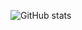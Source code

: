 ![GitHub stats](https://github-readme-stats.vercel.app/api?username=grgrzybek&show_icons=true&theme=dark&include_all_commits=true&custom_title=My+GitHub+stats)

<!--
**grgrzybek/grgrzybek** is a ✨ _special_ ✨ repository because its `README.md` (this file) appears on your GitHub profile.

Here are some ideas to get you started:

- 🔭 I’m currently working on ...
- 🌱 I’m currently learning ...
- 👯 I’m looking to collaborate on ...
- 🤔 I’m looking for help with ...
- 💬 Ask me about ...
- 📫 How to reach me: ...
- 😄 Pronouns: ...
- ⚡ Fun fact: ...
-->
